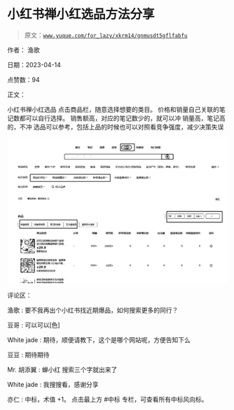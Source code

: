 # 小红书禅小红选品方法分享

> 原文：[`www.yuque.com/for_lazy/xkrm14/gnmusdt5gflfabfu`](https://www.yuque.com/for_lazy/xkrm14/gnmusdt5gflfabfu)

作者： 渔歌

日期：2023-04-14

点赞数：94

正文：

小红书禅小红选品 点击商品栏，随意选择想要的类目。 价格和销量自己关联的笔记数都可以自行选择。 销售额高，对应的笔记数少的，就可以冲 销量高，笔记高的，不冲 选品可以参考，包括上品的时候也可以对照看竞争强度，减少决策失误

![](img/ae641601511db3a97ef8275b5f417b00.png)

评论区：

渔歌 : 要不我再出个小红书找近期爆品，如何搜索更多的同行？

豆哥 : 可以可以[色]

White jade : 期待，顺便请教下，这个是哪个网站呢，方便告知下么

豆豆 : 期待期待

Mr. 胡添翼 : 蝉小红 搜索三个字就出来了

White jade : 我搜搜看，感谢分享

亦仁 : 中标，术值 +1。 点击最上方 #中标 专栏，可查看所有中标风向标。



